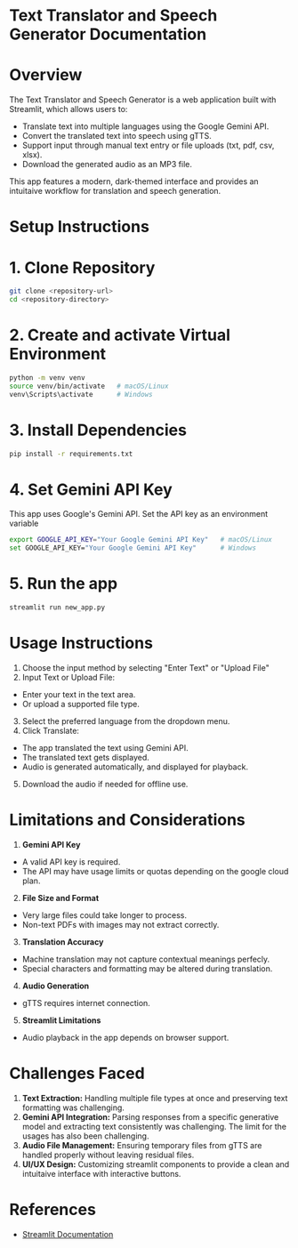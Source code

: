 # Text Translator and Speech Generator Documentation

# Overview
The Text Translator and Speech Generator is a web application built with Streamlit, which allows users to:
- Translate text into multiple languages using the Google Gemini API.
- Convert the translated text into speech using gTTS.
- Support input through manual text entry or file uploads (txt, pdf, csv, xlsx).
- Download the generated audio as an MP3 file.

This app features a modern, dark-themed interface and provides an intuitaive workflow for translation and speech generation. 

# Setup Instructions

# 1. Clone Repository
```bash
git clone <repository-url>
cd <repository-directory>
```

# 2. Create and activate Virtual Environment
```bash
python -m venv venv
source venv/bin/activate   # macOS/Linux
venv\Scripts\activate      # Windows
```
# 3. Install Dependencies
```bash
pip install -r requirements.txt
```
# 4. Set Gemini API Key
This app uses Google's Gemini API. Set the API key as an environment variable
```bash
export GOOGLE_API_KEY="Your Google Gemini API Key"   # macOS/Linux
set GOOGLE_API_KEY="Your Google Gemini API Key"      # Windows
```
# 5. Run the app
```bash
streamlit run new_app.py
```
# Usage Instructions
1. Choose the input method by selecting "Enter Text" or "Upload File"
2. Input Text or Upload File:
- Enter your text in the text area.
- Or upload a supported file type.
3. Select the preferred language from the dropdown menu.
4. Click Translate:
- The app translated the text using Gemini API.
- The translated text gets displayed.
- Audio is generated automatically, and displayed for playback.
5. Download the audio if needed for offline use. 

# Limitations and Considerations
1. **Gemini API Key**

- A valid API key is required.
- The API may have usage limits or quotas depending on the google cloud plan.

2. **File Size and Format**

- Very large files could take longer to process.
- Non-text PDFs with images may not extract correctly.

3. **Translation Accuracy**

- Machine translation may not capture contextual meanings perfecly.
- Special characters and formatting may be altered during translation. 

4. **Audio Generation**

- gTTS requires internet connection.

5. **Streamlit Limitations**

- Audio playback in the app depends on browser support.

# Challenges Faced

1. **Text Extraction:** Handling multiple file types at once and preserving text formatting was challenging. 
2. **Gemini API Integration:** Parsing responses from a specific generative model and extracting text consistently was challenging. The limit for the usages has also been challenging.
3. **Audio File Management:** Ensuring temporary files from gTTS are handled properly without leaving residual files.
4. **UI/UX Design:** Customizing streamlit components to provide a clean and intuitaive interface with interactive buttons. 

# References

- [Streamlit Documentation](https://docs.streamlit.io/)